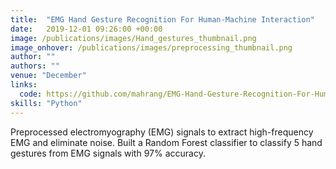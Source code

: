 ```yaml
---
title:  "EMG Hand Gesture Recognition For Human-Machine Interaction"
date:   2019-12-01 09:26:00 +00:00
image: /publications/images/Hand_gestures_thumbnail.png
image_onhover: /publications/images/preprocessing_thumbnail.png
author: ""
authors: ""
venue: "December"
links:
  code: https://github.com/mahrang/EMG-Hand-Gesture-Recognition-For-Human-Machine-Interaction
skills: "Python"
---
```

Preprocessed electromyography (EMG) signals to extract high-frequency EMG and eliminate noise.
Built a Random Forest classifier to classify 5 hand gestures from EMG signals with 97% accuracy.  
